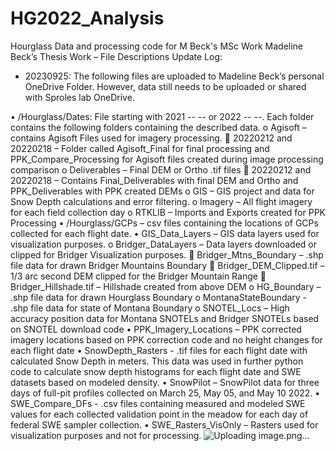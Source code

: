 # HG2022_Analysis
Hourglass Data and processing code for M Beck's MSc Work
Madeline Beck’s Thesis Work – File Descriptions
Update Log:
-	20230925: The following files are uploaded to Madeline Beck’s personal OneDrive Folder. However, data still needs to be uploaded or shared with Sproles lab OneDrive. 

•	/Hourglass/Dates: File starting with 2021 -- -- or 2022 -- --. Each folder contains the following folders containing the described data. 
o	Agisoft – contains Agisoft Files used for imagery processing. 
	20220212 and 20220218 – Folder called Agisoft_Final for final processing and PPK_Compare_Processing for Agisoft files created during image processing comparison
o	Deliverables – Final DEM or Ortho .tif files
	20220212 and 20220218 – Contains Final_Deliverables with final DEM and Ortho and PPK_Deliverables with PPK created DEMs
o	GIS – GIS project and data for Snow Depth calculations and error filtering.
o	Imagery – All flight imagery for each field collection day
o	RTKLIB – Imports and Exports created for PPK Processing
•	/Hourglass/GCPs – csv files containing the locations of GCPs collected for each flight date.
•	GIS_Data_Layers – GIS data layers used for visualization purposes.
o	Bridger_DataLayers – Data layers downloaded or clipped for Bridger Visualization purposes.
	Bridger_Mtns_Boundary – .shp file data for drawn Bridger Mountains Boundary
	Bridger_DEM_Clipped.tif – 1/3 arc second DEM clipped for the Bridger Mountain Range
	Bridger_Hillshade.tif – Hillshade created from above DEM
o	HG_Boundary – .shp file data for drawn Hourglass Boundary
o	MontanaStateBoundary - .shp file data for state of Montana Boundary
o	SNOTEL_Locs – High accuracy position data for Montana SNOTELs and Bridger SNOTELs based on SNOTEL download code
•	PPK_Imagery_Locations – PPK corrected imagery locations based on PPK correction code and no height changes for each flight date
•	SnowDepth_Rasters - .tif files for each flight date with calculated Snow Depth in meters. This data was used in further python code to calculate snow depth histograms for each flight date and SWE datasets based on modeled density. 
•	SnowPilot – SnowPilot data for three days of full-pit profiles collected on March 25, May 05, and May 10 2022. 
•	SWE_Compare_DFs - .csv files containing measured and modeled SWE values for each collected validation point in the meadow for each day of federal SWE sampler collection.
•	SWE_Rasters_VisOnly – Rasters used for visualization purposes and not for processing. 
![Uploading image.png…]()
